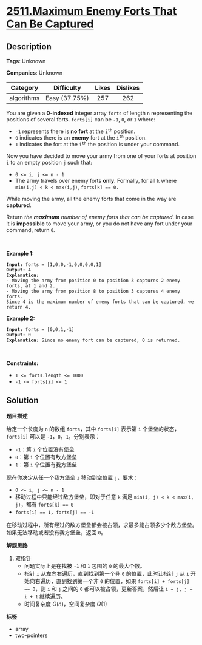 # [2511.Maximum Enemy Forts That Can Be Captured](https://leetcode.com/problems/maximum-enemy-forts-that-can-be-captured/description/)

## Description

**Tags**: Unknown

**Companies**: Unknown

|  Category  |  Difficulty   | Likes | Dislikes |
| :--------: | :-----------: | :---: | :------: |
| algorithms | Easy (37.75%) |  257  |   262    |

<p>You are given a <strong>0-indexed</strong> integer array <code>forts</code> of length <code>n</code> representing the positions of several forts. <code>forts[i]</code> can be <code>-1</code>, <code>0</code>, or <code>1</code> where:</p>
<ul>
  <li><code>-1</code> represents there is <strong>no fort</strong> at the <code>i<sup>th</sup></code> position.</li>
  <li><code>0</code> indicates there is an <strong>enemy</strong> fort at the <code>i<sup>th</sup></code> position.</li>
  <li><code>1</code> indicates the fort at the <code>i<sup>th</sup></code> the position is under your command.</li>
</ul>
<p>Now you have decided to move your army from one of your forts at position <code>i</code> to an empty position <code>j</code> such that:</p>
<ul>
  <li><code>0 &lt;= i, j &lt;= n - 1</code></li>
  <li>The army travels over enemy forts <strong>only</strong>. Formally, for all <code>k</code> where <code>min(i,j) &lt; k &lt; max(i,j)</code>, <code>forts[k] == 0.</code></li>
</ul>
<p>While moving the army, all the enemy forts that come in the way are <strong>captured</strong>.</p>
<p>Return<em> the <strong>maximum</strong> number of enemy forts that can be captured</em>. In case it is <strong>impossible</strong> to move your army, or you do not have any fort under your command, return <code>0</code><em>.</em></p>
<p>&nbsp;</p>
<p><strong class="example">Example 1:</strong></p>
<pre><code><strong>Input:</strong> forts = [1,0,0,-1,0,0,0,0,1]
<strong>Output:</strong> 4
<strong>Explanation:</strong>
- Moving the army from position 0 to position 3 captures 2 enemy forts, at 1 and 2.
- Moving the army from position 8 to position 3 captures 4 enemy forts.
Since 4 is the maximum number of enemy forts that can be captured, we return 4.</code></pre>
<p><strong class="example">Example 2:</strong></p>
<pre><code><strong>Input:</strong> forts = [0,0,1,-1]
<strong>Output:</strong> 0
<strong>Explanation:</strong> Since no enemy fort can be captured, 0 is returned.</code></pre>
<p>&nbsp;</p>
<p><strong>Constraints:</strong></p>
<ul>
  <li><code>1 &lt;= forts.length &lt;= 1000</code></li>
  <li><code>-1 &lt;= forts[i] &lt;= 1</code></li>
</ul>

## Solution

**题目描述**

给定一个长度为 `n` 的数组 `forts`，其中 `forts[i]` 表示第 `i` 个堡垒的状态，`forts[i]` 可以是 `-1`，`0`，`1`，分别表示：

- `-1`：第 `i` 个位置没有堡垒
- `0`：第 `i` 个位置有敌方堡垒
- `1`：第 `i` 个位置有我方堡垒

现在你决定从任一个我方堡垒 `i` 移动到空位置 `j`，要求：

- `0 <= i, j <= n - 1`
- 移动过程中只能经过敌方堡垒，即对于任意 `k` 满足 `min(i, j) < k < max(i, j)`，都有 `forts[k] == 0`
- `forts[i] == 1`，`forts[j] == -1`

在移动过程中，所有经过的敌方堡垒都会被占领，求最多能占领多少个敌方堡垒。如果无法移动或者没有我方堡垒，返回 `0`。

**解题思路**

1. 双指针
   - 问题实际上是在找被 `-1` 和 `1` 包围的 `0` 的最大个数。
   - 指针 `i` 从左向右遍历，直到找到第一个非 `0` 的位置，此时让指针 `j` 从 `i` 开始向右遍历，直到找到第一个非 `0` 的位置，如果 `forts[i] + forts[j] == 0`，则 `i` 和 `j` 之间的 `0` 都可以被占领，更新答案，然后让 `i = j, j = i + 1` 继续遍历。
   - 时间复杂度 $O(n)$，空间复杂度 $O(1)$

**标签**

- array
- two-pointers

